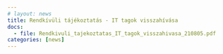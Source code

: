```yaml
---
# layout: news
title: Rendkívüli tájékoztatás - IT tagok visszahívása
docs:
  - file: Rendkivuli_tajekoztatas_IT_tagok_visszahivasa_210805.pdf
categories: [news]
---
```

